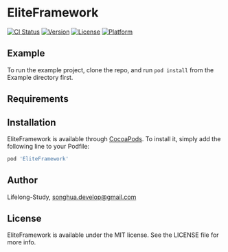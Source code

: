 # EliteFramework

[![CI Status](https://img.shields.io/travis/Lifelong-Study/EliteFramework.svg?style=flat)](https://travis-ci.org/Lifelong-Study/EliteFramework)
[![Version](https://img.shields.io/cocoapods/v/EliteFramework.svg?style=flat)](https://cocoapods.org/pods/EliteFramework)
[![License](https://img.shields.io/cocoapods/l/EliteFramework.svg?style=flat)](https://cocoapods.org/pods/EliteFramework)
[![Platform](https://img.shields.io/cocoapods/p/EliteFramework.svg?style=flat)](https://cocoapods.org/pods/EliteFramework)

## Example

To run the example project, clone the repo, and run `pod install` from the Example directory first.

## Requirements

## Installation

EliteFramework is available through [CocoaPods](https://cocoapods.org). To install
it, simply add the following line to your Podfile:

```ruby
pod 'EliteFramework'
```

## Author

Lifelong-Study, songhua.develop@gmail.com

## License

EliteFramework is available under the MIT license. See the LICENSE file for more info.
